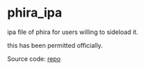 # phira_ipa
ipa file of phira for users willing to sideload it.

this has been permitted officially.

Source code: [repo](https://github.com/TeamFlos/phira)

